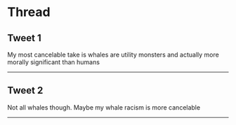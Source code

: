 # Thread

## Tweet 1

My most cancelable take is whales are utility monsters and actually more morally significant than humans

---

## Tweet 2

Not all whales though. Maybe my whale racism is more cancelable

---

